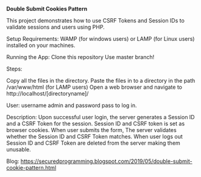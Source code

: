 **Double Submit Cookies Pattern**

This project demonstrates how to use CSRF Tokens and Session IDs to validate sessions and users using PHP.

Setup Requirements: WAMP (for windows users) or LAMP (for Linux users) installed on your machines.

Running the App: Clone this repository Use master branch!

Steps:

Copy all the files in the directory. Paste the files in to a directory in the path /var/www/html (for LAMP users) Open a web browser and navigate to http://localhost/[directoryname]/

User: username admin and password pass to log in.

Description: Upon successful user login, the server generates a Session ID and a CSRF Token for the session. Session ID and CSRF token is set as browser cookies. When user submits the form, The server validates whether the Session ID and CSRF Token matches. When user logs out Session ID and CSRF Token are deleted from the server making them unusable.


Blog: https://securedprogramming.blogspot.com/2019/05/double-submit-cookie-pattern.html
